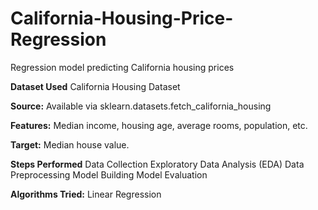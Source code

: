 # California-Housing-Price-Regression
Regression model predicting California housing prices

**Dataset Used**
California Housing Dataset

**Source:** Available via sklearn.datasets.fetch_california_housing

**Features:** Median income, housing age, average rooms, population, etc.

**Target:** Median house value.

**Steps Performed**
    Data Collection
    Exploratory Data Analysis (EDA)
    Data Preprocessing
    Model Building
    Model Evaluation

**Algorithms Tried:** Linear Regression
